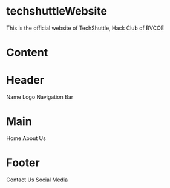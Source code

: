 # techshuttleWebsite
This is the official website of TechShuttle, Hack Club of BVCOE

# Content 
# Header 
Name 
Logo 
Navigation Bar
# Main
Home 
About Us 
# Footer
Contact Us 
Social Media 
